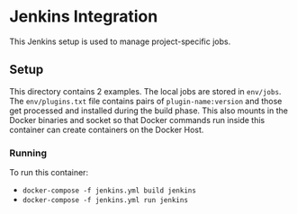 # Jenkins Integration

This Jenkins setup is used to manage project-specific jobs.

## Setup

This directory contains 2 examples. The local jobs are stored in `env/jobs`. The `env/plugins.txt` file contains pairs of `plugin-name:version` and those get processed and installed during the build phase. This also mounts in the Docker binaries and socket so that Docker commands run inside this container can create containers on the Docker Host.

### Running

To run this container:

  - `docker-compose -f jenkins.yml build jenkins`
  - `docker-compose -f jenkins.yml run jenkins`
